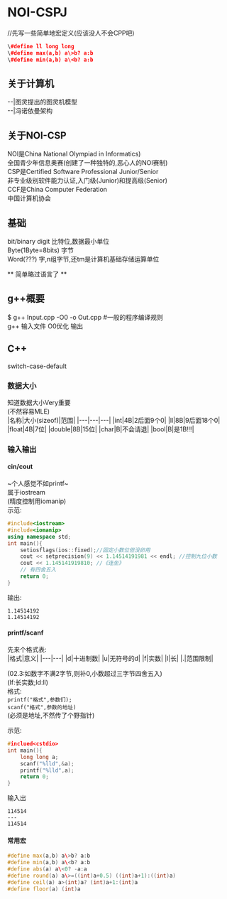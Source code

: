 # NOI-CSPJ
//先写一些简单地宏定义(应该没人不会CPP吧)  
```c++
\#define ll long long  
\#define max(a,b) a\>b? a:b  
\#define min(a,b) a\<b? a:b
```
## 关于计算机  
\-\-|图灵提出的图灵机模型  
\-\-|冯诺依曼架构  
## 关于NOI-CSP
NOI是China National Olympiad in Informatics)  
全国青少年信息奥赛(创建了一种独特的,恶心人的NOI赛制)  
CSP是Certified Software Professional Junior/Senior  
非专业级别软件能力认证,入门级(Junior)和提高级(Senior)  
CCF是China Computer Federation  
中国计算机协会  


## 基础
bit/binary digit 比特位,数据最小单位  
Byte(1Byte=8bits) 字节  
Word(???) 字,n组字节,还tm是计算机基础存储运算单位  

** 简单略过语言了 **  

## g++概要
$ g++ Input.cpp -O0 -o Out.cpp #一般的程序编译规则  
  g++ 输入文件  O0优化 输出  

## C++
switch-case-default  
### 数据大小
知道数据大小Very重要  
(不然容易MLE)  
|名称|大小(sizeof)|范围|
|---|---|---|
|int|4B|2后面9个0|
|ll|8B|9后面18个0|
|float|4B|7位|
|double|8B|15位|
|char|B|不会请退|
|bool|B|是1B!!!|

### 输入输出
#### cin/cout
~个人感觉不如printf~  
属于iostream  
(精度控制用iomanip)  
示范:  
```C++
#include<iostream>
#include<iomanip>
using namespace std;
int main(){
    setiosflags(ios::fixed);//固定小数位但没卵用
    cout << setprecision(9) << 1.14514191981 << endl; //控制九位小数
    cout << 1.145141919810; //《连坐》
    // 有四舍五入
    return 0;
}
```
输出:  
```
1.14514192
1.14514192
```
#### printf/scanf
先来个格式表:  
|格式|意义|
|---|---|
|d|十进制数|
|u|无符号的d|
|f|实数|
|l|长|
|.|范围限制|

(02.3:如数字不满2字节,则补0,小数超过三字节四舍五入)  
(lf:长实数;ld:ll)  
格式:  
`printf("格式",参数们);`  
`scanf("格式",参数的地址)`  
(必须是地址,不然传了个野指针)  

示范:  
```c++
#inclued<cstdio>
int main(){
    long long a;
    scanf("%lld",&a);
    printf("%lld",a);
    return 0;
}
```
输入出  
```
114514
---
114514
```

#### 常用宏
```c++
#define max(a,b) a\>b? a:b
#define min(a,b) a\<b? a:b
#define abs(a) a\<0? -a:a
#define round(a) a\>=((int)a+0.5) ((int)a+1):((int)a)
#define ceil(a) a>(int)a? (int)a+1:(int)a
#define floor(a) (int)a
